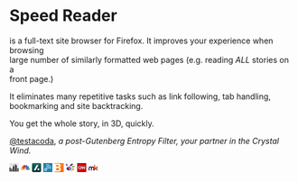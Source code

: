 Speed Reader
============

is a full-text site browser for Firefox.  It improves your experience when browsing   
large number of similarly formatted web pages (e.g. reading *ALL* stories on a   
front page.)  

It eliminates many repetitive tasks such as link following, tab handling,  
bookmarking and site backtracking.  

You get the whole story, in 3D, quickly.   


[@testacoda](https://twitter.com/testacoda "@testacoda"),
   *a post-Gutenberg Entropy Filter, your partner in the Crystal Wind.*   
       
       
       
      

[![gothamist](sites/gothamist.png)](http://gothamist.com/)
[![cnbc](sites/cnbc.png)](http://www.cnbc.com/)
[![slashdot](sites/slashdot.png)](http://slashdot.org/)
[![engadget](sites/engadget.png)](http://www.engadget.com/)
[![bloomberg](sites/bloomberg.png)](http://www.bloomberg.com/news/economy/)
[![thestarmy](sites/thestarmy.png)](http://thestar.com.my/news/nation/)
[![cnn](sites/cnn.png)](http://edition.cnn.com/)
[![mykini](sites/mykini.png)](http://www.malaysiakini.com/browse/c/en/news)
<!---
[![hacker news](sites/hackernews.png)](https://news.ycombinator.com/)
--->
